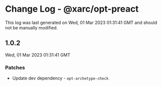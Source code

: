 # Change Log - @xarc/opt-preact

This log was last generated on Wed, 01 Mar 2023 01:31:41 GMT and should not be manually modified.

## 1.0.2
Wed, 01 Mar 2023 01:31:41 GMT

### Patches

-  Update dev dependency - `opt-archetype-check`

